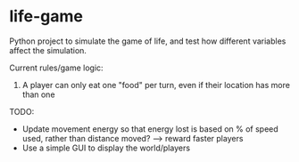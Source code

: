# life-game
Python project to simulate the game of life, and test how different variables affect the simulation.

Current rules/game logic:
1. A player can only eat one "food" per turn, even if their location has more than one

TODO:
- Update movement energy so that energy lost is based on % of speed used, rather than distance moved? --> reward faster players
- Use a simple GUI to display the world/players
